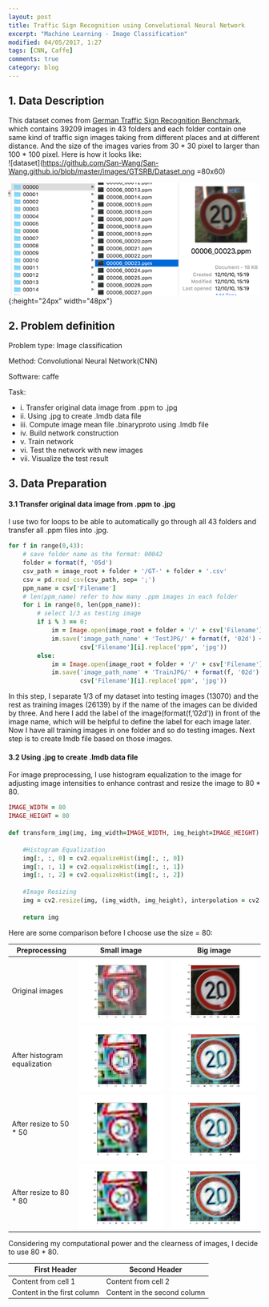 ```yaml
---
layout: post
title: Traffic Sign Recognition using Convelutional Neural Network
excerpt: "Machine Learning - Image Classification"
modified: 04/05/2017, 1:27
tags: [CNN, Caffe]
comments: true
category: blog
---
```


## 1. Data Description
This dataset comes from [German Traffic Sign Recognition Benchmark](http://benchmark.ini.rub.de/?section=gtsrb&subsection=dataset), which contains 39209 images in 43 folders and each folder contain one same kind of traffic sign images taking from different places and at different distance. And the size of the images varies from 30 * 30 pixel to larger than 100 * 100 pixel. Here is how it looks like:  
![dataset](https://github.com/San-Wang/San-Wang.github.io/blob/master/images/GTSRB/Dataset.png =80x60)

![dataset](https://github.com/San-Wang/San-Wang.github.io/blob/master/images/GTSRB/Dataset.png){:height="24px" width="48px"}

## 2. Problem definition

Problem type: Image classification  

Method: Convolutional Neural Network(CNN)    

Software: caffe    

Task:
* i. Transfer original data image from .ppm to .jpg
* ii. Using .jpg to create .lmdb data file
* iii. Compute image mean file .binaryproto using .lmdb file 
* iv. Build network construction 
* v. Train network
* vi. Test the network with new images
* vii. Visualize the test result

## 3. Data Preparation
#### 3.1 Transfer original data image from .ppm to .jpg
I use two for loops to be able to automatically go through all 43 folders and transfer all .ppm files into .jpg. 

~~~ ruby
for f in range(0,43):
    # save folder name as the format: 00042
    folder = format(f, '05d')
    csv_path = image_root + folder + '/GT-' + folder + '.csv'
    csv = pd.read_csv(csv_path, sep= ';')
    ppm_name = csv['Filename']
    # len(ppm_name) refer to how many .ppm images in each folder
    for i in range(0, len(ppm_name)):
        # select 1/3 as testing image
        if i % 3 == 0:
            im = Image.open(image_root + folder + '/' + csv['Filename'][i])
            im.save('image_path_name' + 'TestJPG/' + format(f, '02d') + '_' +
                    csv['Filename'][i].replace('ppm', 'jpg'))
        else:
            im = Image.open(image_root + folder + '/' + csv['Filename'][i])
            im.save('image_path_name' + 'TrainJPG/' + format(f, '02d') + '_' +
                    csv['Filename'][i].replace('ppm', 'jpg'))
~~~
In this step, I separate 1/3 of my dataset into testing images (13070) and the rest as training images (26139) by if the name of the images can be divided by three. And here I add the label of the image(format(f,’02d’)) in front of the image name, which will be helpful to define the label for each image later. Now I have all training images in one folder and so do testing images. Next step is to create lmdb file based on those images. 

#### 3.2 Using .jpg to create .lmdb data file
For image preprocessing, I use histogram equalization to the image for adjusting image intensities to enhance contrast and resize the image to 80 * 80. 
~~~ ruby
IMAGE_WIDTH = 80
IMAGE_HEIGHT = 80

def transform_img(img, img_width=IMAGE_WIDTH, img_height=IMAGE_HEIGHT):

    #Histogram Equalization
    img[:, :, 0] = cv2.equalizeHist(img[:, :, 0])
    img[:, :, 1] = cv2.equalizeHist(img[:, :, 1])
    img[:, :, 2] = cv2.equalizeHist(img[:, :, 2])

    #Image Resizing
    img = cv2.resize(img, (img_width, img_height), interpolation = cv2.INTER_CUBIC)

    return img
~~~

Here are some comparison before I choose use the size = 80:  

| Preprocessing | Small image | Big image |   
| --------|:-------:|--------  |    
| Original images  | ![1](https://github.com/San-Wang/San-Wang.github.io/blob/master/images/GTSRB/imshow_original.png)   | ![2](https://github.com/San-Wang/San-Wang.github.io/blob/master/images/GTSRB/imshow_bigOriginal.png)   |  
| After histogram equalization   | ![3](https://github.com/San-Wang/San-Wang.github.io/blob/master/images/GTSRB/imshow_HistEqual.png)   | ![4](https://github.com/San-Wang/San-Wang.github.io/blob/master/images/GTSRB/imshow_bigHistEqual.png)   |  
| After resize to 50 * 50  | ![5](https://github.com/San-Wang/San-Wang.github.io/blob/master/images/GTSRB/imshow_resize50.png)   | ![6](https://github.com/San-Wang/San-Wang.github.io/blob/master/images/GTSRB/imshow_bigResize50.png)   |  
| After resize to 80 * 80   | ![7](https://github.com/San-Wang/San-Wang.github.io/blob/master/images/GTSRB/imshow_resize80.png)   | ![8](https://github.com/San-Wang/San-Wang.github.io/blob/master/images/GTSRB/imshow_bigResize80.png)   |  

Considering my computational power and the clearness of images, I decide to use 80 * 80.

First Header | Second Header
------------ | -------------
Content from cell 1 | Content from cell 2
Content in the first column | Content in the second column
